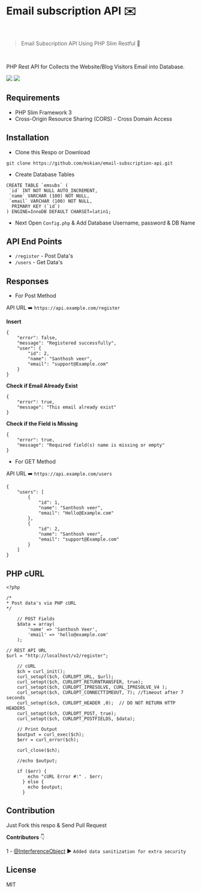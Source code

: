 # Email subscription API ✉️

<br>

> Email Subscription API Using PHP Slim Restful 🔌

<br>

<p>PHP Rest API for Collects the Website/Blog Visitors Email into Database.</p>

<p>
<a target="_blank" href="https://www.slimframework.com/" title="Slim Framework 3"><img src="https://img.shields.io/badge/PHP-Slim%20Framework%203-brightgreen.svg"></a>
<a target="_blank" href="https://github.com/mskian/email-subscription-api/blob/master/LICENSE" title="License: MIT"><img src="https://img.shields.io/badge/License-MIT-yellowgreen.svg"></a>
</p>

## Requirements

- PHP Slim Framework 3
- Cross-Origin Resource Sharing (CORS) - Cross Domain Access

## Installation

- Clone this Respo or Download

```
git clone https://github.com/mskian/email-subscription-api.git
```

- Create Database Tables

```
CREATE TABLE `emsubs` (
 `id` INT NOT NULL AUTO_INCREMENT,
 `name` VARCHAR (100) NOT NULL, 
 `email` VARCHAR (100) NOT NULL,
  PRIMARY KEY (`id`)
) ENGINE=InnoDB DEFAULT CHARSET=latin1;
```

- Next Open `Config.php` & Add Database Username, password & DB Name



## API End Points

- `/register` - Post Data's
- `/users` - Get Data's

## Responses

- For Post Method

API URL ➡️ `https://api.example.com/register`

**Insert**

```
{
	"error": false,
	"message": "Registered successfully",
	"user": {
		"id": 2,
		"name": "Santhosh veer",
		"email": "support@Example.com"
	}
}
```

**Check if Email Already Exist**

```
{
	"error": true,
	"message": "This email already exist"
}
```

**Check if the Field is Missing**

```
{
	"error": true,
	"message": "Required field(s) name is missing or empty"
}
```

- For GET Method

API URL ➡️ `https://api.example.com/users`

```
{
	"users": [
		{
			"id": 1,
			"name": "Santhosh veer",
			"email": "Hello@Example.com"
		},
		{
			"id": 2,
			"name": "Santhosh veer",
			"email": "support@Example.com"
		}
	]
}
```

## PHP cURL

```
<?php

/*
* Post data's via PHP cURL
*/
    
    // POST Fields
    $data = array(
        'name' => 'Santhosh Veer',
        'email' => 'hello@example.com'
    );

// REST API URL
$url = "http://localhost/v2/register";

    // cURL 
    $ch = curl_init();
    curl_setopt($ch, CURLOPT_URL, $url);
    curl_setopt($ch, CURLOPT_RETURNTRANSFER, true);
    curl_setopt($ch, CURLOPT_IPRESOLVE, CURL_IPRESOLVE_V4 );
    curl_setopt($ch, CURLOPT_CONNECTTIMEOUT, 7); //Timeout after 7 seconds
    curl_setopt($ch, CURLOPT_HEADER ,0);  // DO NOT RETURN HTTP HEADERS
    curl_setopt($ch, CURLOPT_POST, true);
    curl_setopt($ch, CURLOPT_POSTFIELDS, $data);

    // Print Output
    $output = curl_exec($ch);
    $err = curl_error($ch);

    curl_close($ch);

    //echo $output;

    if ($err) {
        echo "cURL Error #:" . $err;
      } else {
        echo $output;
      }
```


## Contribution

Just Fork this respo & Send Pull Request

**Contributors** 👇

1 - <a href="https://github.com/InterferenceObject" title="InterferenceObject">@InterferenceObject</a> ▶️ `Added data sanitization for extra security`

## License

MIT
